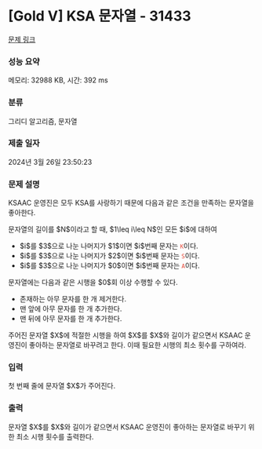 # [Gold V] KSA 문자열 - 31433 

[문제 링크](https://www.acmicpc.net/problem/31433) 

### 성능 요약

메모리: 32988 KB, 시간: 392 ms

### 분류

그리디 알고리즘, 문자열

### 제출 일자

2024년 3월 26일 23:50:23

### 문제 설명

<p>KSAAC 운영진은 모두 KSA를 사랑하기 때문에 다음과 같은 조건을 만족하는 문자열을 좋아한다.</p>

<p>문자열의 길이를 $N$이라고 할 때, $1\leq i\leq N$인 모든 $i$에 대하여</p>

<ul>
	<li>$i$를 $3$으로 나눈 나머지가 $1$이면 $i$번째 문자는 <span style="color:#e74c3c;"><code>K</code></span>이다.</li>
	<li>$i$를 $3$으로 나눈 나머지가 $2$이면 $i$번째 문자는 <span style="color:#e74c3c;"><code>S</code></span>이다.</li>
	<li>$i$를 $3$으로 나눈 나머지가 $0$이면 $i$번째 문자는 <span style="color:#e74c3c;"><code>A</code></span>이다.</li>
</ul>

<p>문자열에는 다음과 같은 시행을 $0$회 이상 수행할 수 있다.</p>

<ul>
	<li>존재하는 아무 문자를 한 개 제거한다.</li>
	<li>맨 앞에 아무 문자를 한 개 추가한다.</li>
	<li>맨 뒤에 아무 문자를 한 개 추가한다.</li>
</ul>

<p>주어진 문자열 $X$에 적절한 시행을 하여 $X$를 $X$와 길이가 같으면서 KSAAC 운영진이 좋아하는 문자열로 바꾸려고 한다. 이때 필요한 시행의 최소 횟수를 구하여라.</p>

### 입력 

 <p>첫 번째 줄에 문자열 $X$가 주어진다.</p>

### 출력 

 <p>문자열 $X$를 $X$와 길이가 같으면서 KSAAC 운영진이 좋아하는 문자열로 바꾸기 위한 최소 시행 횟수를 출력한다.</p>

